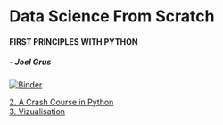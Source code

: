 # Data Science From Scratch

#### FIRST PRINCIPLES WITH PYTHON
##### - Joel Grus
[![Binder](https://mybinder.org/badge_logo.svg)](https://mybinder.org/v2/gh/prteek/dataScienceFromScratch.git/master)  

[2. A Crash Course in Python](https://mybinder.org/v2/gh/prteek/dataScienceFromScratch/master?filepath=CrashCourseInPython.ipynb)  
[3. Vizualisation](https://mybinder.org/v2/gh/prteek/dataScienceFromScratch/master?filepath=VisualizingData.ipynb)    
